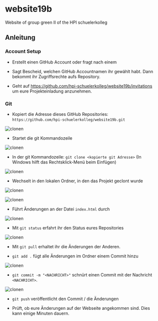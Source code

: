 # website19b
Website of group green II of the HPI schuelerkolleg

## Anleitung

### Account Setup

* Erstellt einen GitHub Account oder fragt nach einem

* Sagt Bescheid, welchen GitHub Accountnamen ihr gewählt habt. Dann bekommt ihr Zugriffsrechte aufs Repository.

* Geht auf https://github.com/hpi-schuelerkolleg/website19b/invitations um eure Projekteinladung anzunehmen.

### Git

* Kopiert die Adresse dieses GitHub Repositories: `https://github.com/hpi-schuelerkolleg/website19b.git`

![clonen](https://i.imgur.com/ZCM7a6g.png)

* Startet die git Kommandozeile

![clonen](https://i.imgur.com/7ynSzAc.png)

* In der git Kommandozeile: `git clone <kopierte git Adresse>` (In Windows hilft das Rechtsklick-Menü beim Einfügen)

![clonen](https://i.imgur.com/zw5cjUo.png)

* Wechselt in den lokalen Ordner, in den das Projekt geclont wurde

![clonen](https://i.imgur.com/Lb21DTC.png)

![clonen](https://i.imgur.com/gfTBcQj.png)

* Führt Änderungen an der Datei `index.html` durch

![clonen](https://i.imgur.com/d1IJeOS.png)

* Mit `git status` erfahrt ihr den Status eures Repositories

![clonen](https://i.imgur.com/Vi62Y9N.png)

* Mit `git pull` erhaltet ihr die Änderungen der Anderen.

* `git add .` fügt alle Änderungen im Ordner einem Commit hinzu

![clonen](https://i.imgur.com/LmSIwuR.png)

* `git commit -m "<NACHRICHT>"` schnürt einen Commit mit der Nachricht `<NACHRICHT>`.

![clonen](https://i.imgur.com/XRPI7bk.png)

* `git push` veröffentlicht den Commit / die Änderungen

* Prüft, ob eure Änderungen auf der Webseite angekommen sind. Dies kann einige Minuten dauern.
